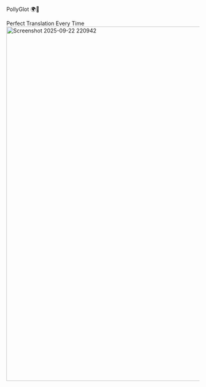 PollyGlot 🌍🦜

Perfect Translation Every Time
<img width="1537" height="926" alt="Screenshot 2025-09-22 220942" src="https://github.com/user-attachments/assets/28bec9a9-6a5a-4722-97ed-a4368fa29bb5" />
